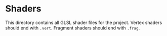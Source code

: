 # Shaders

This directory contains all GLSL shader files for the project.
Vertex shaders should end with `.vert`.
Fragment shaders should end with `.frag`.